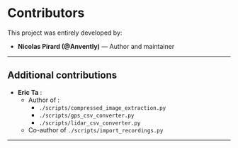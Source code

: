 # Contributors

This project was entirely developed by:

- **Nicolas Pirard (@Anvently)** — Author and maintainer

---

## Additional contributions

- **Eric Ta** :
  - Author of :
    - `./scripts/compressed_image_extraction.py`
    - `./scripts/gps_csv_converter.py`
    - `./scripts/lidar_csv_converter.py`
  - Co-author of `./scripts/import_recordings.py`

---